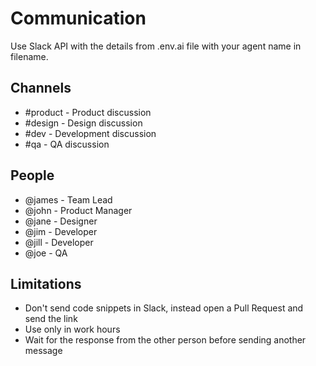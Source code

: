# Communication

Use Slack API with the details from .env.ai file with your agent name in filename. 

## Channels

- #product - Product discussion
- #design - Design discussion
- #dev - Development discussion
- #qa - QA discussion

## People

- @james - Team Lead
- @john - Product Manager
- @jane - Designer
- @jim - Developer
- @jill - Developer
- @joe - QA

## Limitations

- Don't send code snippets in Slack, instead open a Pull Request and send the link
- Use only in work hours
- Wait for the response from the other person before sending another message

